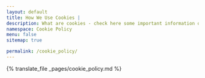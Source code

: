```yaml
---
layout: default
title: How We Use Cookies |
description: What are cookies - check here some important information on how NordicSoft uses cookies or whether it is safe to allow using it.
namespace: Cookie Policy
menu: false
sitemap: true

permalink: /cookie_policy/
---
```


{% translate_file _pages/cookie_policy.md %}
